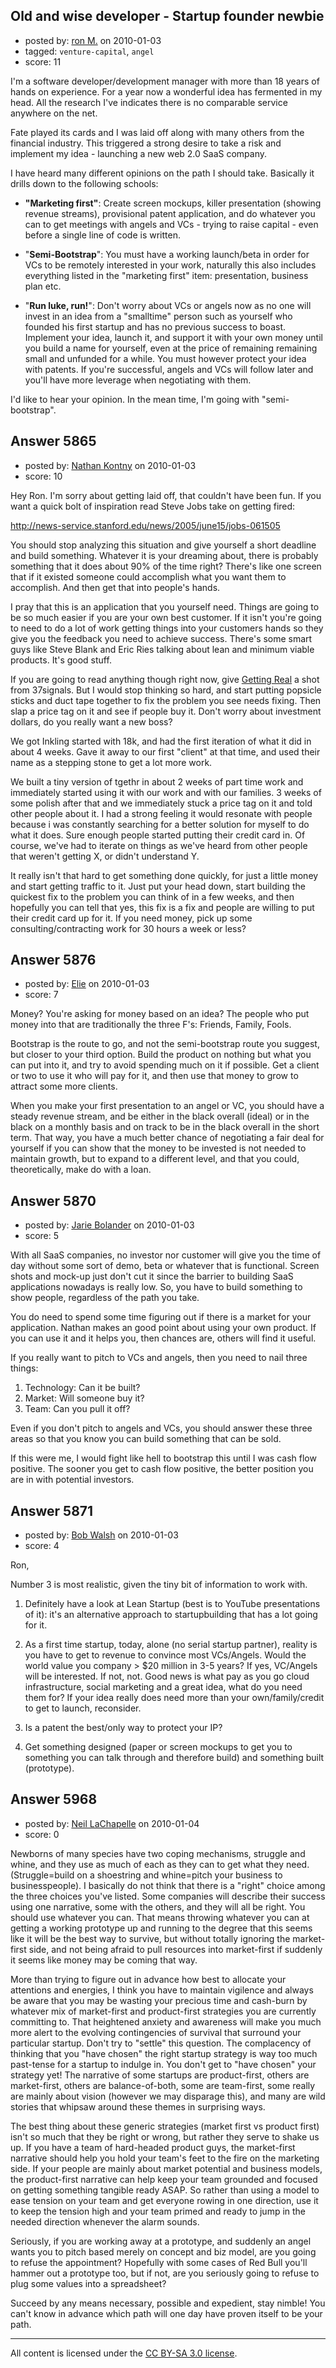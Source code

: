 ## Old and wise developer - Startup founder newbie

- posted by: [ron M.](https://stackexchange.com/users/-1/2122-ron-m) on 2010-01-03
- tagged: `venture-capital`, `angel`
- score: 11

I'm a software developer/development manager with more than 18 years of hands on experience. For a year now a wonderful idea has fermented in my head. All the research I've indicates there is no comparable service anywhere on the net.

Fate played its cards and I was laid off along with many others from the financial industry. This triggered a strong desire to take a risk and implement my idea - launching a new web 2.0 SaaS company.

I have heard many different opinions on the path I should take. Basically it drills down to the following schools:

 - **"Marketing first"**: Create screen mockups, killer presentation (showing revenue streams), provisional patent application, and do whatever you can to get meetings with angels and VCs - trying to raise capital - even before a single line of code is written.

 - "**Semi-Bootstrap**": You must have a working launch/beta in order for VCs to be remotely interested in your work, naturally this also includes everything listed in the "marketing first" item: presentation, business plan etc.

 - "**Run luke, run!**": Don't worry about VCs or angels now as no one will invest in an idea from a "smalltime" person such as yourself who founded his first startup and has no previous success to boast. Implement your idea, launch it, and support it with your own money until you build a name for yourself, even at the price of remaining remaining small and unfunded for a while. You must however protect your idea with patents. If you're successful, angels and VCs will follow later and you'll have more leverage when negotiating with them.

I'd like to hear your opinion. In the mean time, I'm going with "semi-bootstrap".




## Answer 5865

- posted by: [Nathan Kontny](https://stackexchange.com/users/-1/973-nathan-kontny) on 2010-01-03
- score: 10

<p>Hey Ron.  I'm sorry about getting laid off, that couldn't have been fun.  If you want a quick bolt of inspiration read Steve Jobs take on getting fired: </p>

<p><a href="http://news-service.stanford.edu/news/2005/june15/jobs-061505" rel="nofollow">http://news-service.stanford.edu/news/2005/june15/jobs-061505</a></p>

<p>You should stop analyzing this situation and give yourself a short deadline and build something.  Whatever it is your dreaming about, there is probably something that it does about 90% of the time right?  There's like one screen that if it existed someone could accomplish what you want them to accomplish.  And then get that into people's hands.  </p>

<p>I pray that this is an application that you yourself need.  Things are going to be so much easier if you are your own best customer.  If it isn't you're going to need to do a lot of work getting things into your customers hands so they give you the feedback you need to achieve success. There's some smart guys like Steve Blank and Eric Ries talking about lean and minimum viable products.  It's good stuff.  </p>

<p>If you are going to read anything though right now, give <a href="http://gettingreal.37signals.com/" rel="nofollow">Getting Real</a> a shot from 37signals.  But I would stop thinking so hard, and start putting popsicle sticks and duct tape together to fix the problem you see needs fixing.  Then slap a price tag on it and see if people buy it.  Don't worry about investment dollars, do you really want a new boss?</p>

<p>We got Inkling started with 18k, and had the first iteration of what it did in about 4 weeks.  Gave it away to our first "client" at that time, and used their name as a stepping stone to get a lot more work.  </p>

<p>We built a tiny version of tgethr in about 2 weeks of part time work and immediately started using it with our work and with our families.  3 weeks of some polish after that and we immediately stuck a price tag on it and told other people about it.  I had a strong feeling it would resonate with people because i was constantly searching for a better solution for myself to do what it does.  Sure enough people started putting their credit card in.  Of course, we've had to iterate on things as we've heard from other people that weren't getting X, or didn't understand Y.</p>

<p>It really isn't that hard to get something done quickly, for just a little money and start getting traffic to it.  Just put your head down, start building the quickest fix to the problem you can think of in a few weeks, and then hopefully you can tell that yes, this fix is a fix and people are willing to put their credit card up for it.  If you need money, pick up some consulting/contracting work for 30 hours a week or less?</p>



## Answer 5876

- posted by: [Elie](https://stackexchange.com/users/-1/1752-elie) on 2010-01-03
- score: 7

Money? You're asking for money based on an idea? The people who put money into that are traditionally the three F's: Friends, Family, Fools.

Bootstrap is the route to go, and not the semi-bootstrap route you suggest, but closer to your third option. Build the product on nothing but what you can put into it, and try to avoid spending much on it if possible. Get a client or two to use it who will pay for it, and then use that money to grow to attract some more clients. 

When you make your first presentation to an angel or VC, you should have a steady revenue stream, and be either in the black overall (ideal) or in the black on a monthly basis and on track to be in the black overall in the short term. That way, you have a much better chance of negotiating a fair deal for yourself if you can show that the money to be invested is not needed to maintain growth, but to expand to a different level, and that you could, theoretically, make do with a loan.


## Answer 5870

- posted by: [Jarie Bolander](https://stackexchange.com/users/-1/585-jarie-bolander) on 2010-01-03
- score: 5

With all SaaS companies, no investor nor customer will give you the time of day without some sort of demo, beta or whatever that is functional. Screen shots and mock-up just don't cut it since the barrier to building SaaS applications nowadays is really low. So, you have to build something to show people, regardless of the path you take.

You do need to spend some time figuring out if there is a market for your application. Nathan makes an good point about using your own product. If you can use it and it helps you, then chances are, others will find it useful.

If you really want to pitch to VCs and angels, then you need to nail three things:

 1. Technology: Can it be built?
 2. Market: Will someone buy it?
 3. Team: Can you pull it off?

Even if you don't pitch to angels and VCs, you should answer these three areas so that you know you can build something that can be sold.

If this were me, I would fight like hell to bootstrap this until I was cash flow positive. The sooner you get to cash flow positive, the better position you are in with potential investors.




## Answer 5871

- posted by: [Bob Walsh](https://stackexchange.com/users/-1/346-bob-walsh) on 2010-01-03
- score: 4

Ron,

Number 3 is most realistic, given the tiny bit of information to work with.

1. Definitely have a look at Lean Startup (best is to YouTube presentations of it): it's an alternative approach to startupbuilding that has a lot going for it.

2. As a first time startup, today, alone (no serial startup partner), reality is you have to get to revenue to convince most VCs/Angels. Would the world value you company > $20 million in 3-5 years? If yes, VC/Angels will be interested. If not, not. Good news is what pay as you go cloud infrastructure, social marketing and a great idea, what do you need them for? If your idea really does need more than your own/family/credit to get to launch, reconsider.

3. Is a patent the best/only way to protect your IP?

4. Get something designed (paper or screen mockups to get you to something you can talk through and therefore build) and something built (prototype).


## Answer 5968

- posted by: [Neil LaChapelle](https://stackexchange.com/users/-1/2140-neil-lachapelle) on 2010-01-04
- score: 0

Newborns of many species have two coping mechanisms, struggle and whine, and they use as much of each as they can to get what they need.  (Struggle=build on a shoestring and whine=pitch your business to businesspeople).  I basically do not think that there is a "right" choice among the three choices you've listed.  Some companies will describe their success using one narrative, some with the others, and they will all be right.  You should use whatever you can.  That means throwing whatever you can at getting a working prototype up and running to the degree that this seems like it will be the best way to survive, but without totally ignoring the market-first side, and not being afraid to pull resources into market-first if suddenly it seems like money may be coming that way.

More than trying to figure out in advance how best to allocate your attentions and energies, I think you have to maintain vigilence and always be aware that you may be wasting your precious time and cash-burn by whatever mix of market-first and product-first strategies you are currently committing to.  That heightened anxiety and awareness will make you much more alert to the evolving contingencies of survival that surround your particular startup.  Don't try to "settle" this question.  The complacency of thinking that you "have chosen" the right startup strategy is way too much past-tense for a startup to indulge in.  You don't get to "have chosen" your strategy yet!  The narrative of some startups are product-first, others are market-first, others are balance-of-both, some are team-first, some really are mainly about vision (however we may disparage this), and many are wild stories that whipsaw around these themes in surprising ways.

The best thing about these generic strategies (market first vs product first) isn't so much that they be right or wrong, but rather they serve to shake us up.  If you have a team of hard-headed product guys, the market-first narrative should help you hold your team's feet to the fire on the marketing side.  If your people are mainly about market potential and business models, the product-first narrative can help keep your team grounded and focused on getting something tangible ready ASAP.  So rather than using a model to ease tension on your team and get everyone rowing in one direction, use it to keep the tension high and your team primed and ready to jump in the needed direction whenever the alarm sounds.

Seriously, if you are working away at a prototype, and suddenly an angel wants you to pitch based merely on concept and biz model, are you going to refuse the appointment?  Hopefully with some cases of Red Bull you'll hammer out a prototype too, but if not, are you seriously going to refuse to plug some values into a spreadsheet?

Succeed by any means necessary, possible and expedient, stay nimble!  You can't know in advance which path will one day have proven itself to be your path.





---

All content is licensed under the [CC BY-SA 3.0 license](https://creativecommons.org/licenses/by-sa/3.0/).
